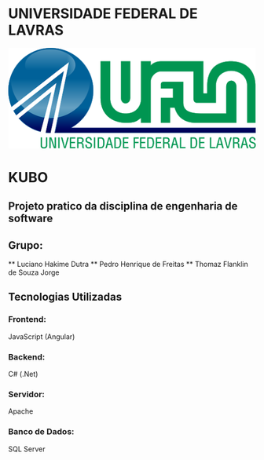 # UNIVERSIDADE FEDERAL DE LAVRAS
![logoUfla.png](https://github.com/ThomazSIUFLA/Kubo/blob/master/img/logoUfla.png)

# KUBO
## Projeto pratico da disciplina de engenharia de software

## Grupo:

** Luciano Hakime Dutra
** Pedro Henrique de Freitas
** Thomaz Flanklin de Souza Jorge

## Tecnologias Utilizadas
### Frontend:
JavaScript (Angular)

### Backend:
C# (.Net)

### Servidor:
Apache

### Banco de Dados:
SQL Server



